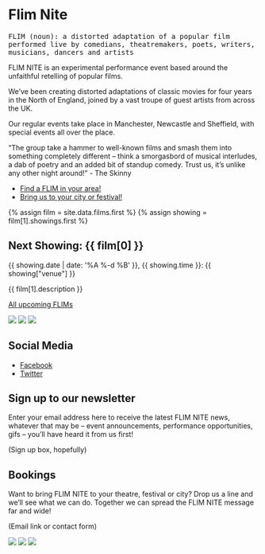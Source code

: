 # Flim Nite

<tt>FLIM (noun): a distorted adaptation of a popular film performed live by comedians, theatremakers, poets, writers, musicians, dancers and artists</tt>

FLIM NITE is an experimental performance event based around the unfaithful retelling of popular films.

We’ve been creating distorted adaptations of classic movies for four years in the North of England, joined by a vast troupe of guest artists from across the UK.

Our regular events take place in Manchester, Newcastle and Sheffield, with special events all over the place.

“The group take a hammer to well-known films and smash them into something completely different – think a smorgasbord of musical interludes, a dab of poetry and an added bit of standup comedy. Trust us, it’s unlike any other night around!” - The Skinny

 * [Find a FLIM in your area!](/now-showing)
 * [Bring us to your city or festival!](#bookings)

{% assign film =  site.data.films.first %}
{% assign showing = film[1].showings.first %}

<h2>Next Showing: {{ film[0] }}</h2>
{{ showing.date | date: '%A %-d %B' }}, {{ showing.time }}: {{ showing["venue"] }}
<p>{{ film[1].description }}</p>

<a href="/now-showing">All upcoming FLIMs</a>

<div class="gallery">
  <img src="https://placedog.net/400/400" role="presentation">
  <img src="https://placedog.net/400/400" role="presentation">
  <img src="https://placedog.net/400/400" role="presentation">
</div>

## Social Media

  * [Facebook](https://www.facebook.com/flimnite/)
  * [Twitter](https://twitter.com/flimnite)

## Sign up to our newsletter

Enter your email address here to receive the latest FLIM NITE news, whatever that may be – event announcements, performance opportunities, gifs – you’ll have heard it from us first!

(Sign up box, hopefully)

## Bookings

Want to bring FLIM NITE to your theatre, festival or city? Drop us a line and we’ll see what we can do. Together we can spread the FLIM NITE message far and wide!

(Email link or contact form)

<div class="gallery">
  <img src="https://placedog.net/400/400" role="presentation">
  <img src="https://placedog.net/400/400" role="presentation">
  <img src="https://placedog.net/400/400" role="presentation">
</div>
